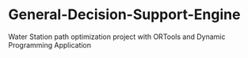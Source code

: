 # General-Decision-Support-Engine
Water Station path optimization project with ORTools and Dynamic Programming Application
